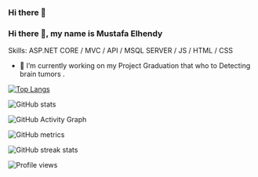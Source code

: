 ### Hi there 👋

<!--
**elhendymustafa7/elhendymustafa7** is a ✨ _special_ ✨ repository because its `README.md` (this file) appears on your GitHub profile.

Here are some ideas to get you started:

- 🔭 I’m currently working on ...
- 🌱 I’m currently learning ...
- 👯 I’m looking to collaborate on ...
- 🤔 I’m looking for help with ...
- 💬 Ask me about ...
- 📫 How to reach me: ...
- 😄 Pronouns: ...
- ⚡ Fun fact: ...
-->
### Hi there 👋, my name is Mustafa Elhendy



Skills: ASP.NET CORE / MVC / API / MSQL SERVER  / JS / HTML / CSS

- 🔭 I’m currently working on my Project Graduation that who to Detecting brain tumors . 



[![Top Langs](https://github-readme-stats.vercel.app/api/top-langs/?username=elhendymustafa7)](https://github.com/anuraghazra/github-readme-stats)

![GitHub stats](https://github-readme-stats.vercel.app/api?username=elhendymustafa7&show_icons=true&count_private=true)  

![GitHub Activity Graph](https://activity-graph.herokuapp.com/graph?username=elhendymustafa7)  

![GitHub metrics](https://metrics.lecoq.io/elhendymustafa7)  

![GitHub streak stats](https://github-readme-streak-stats.herokuapp.com/?user=elhendymustafa7)  

![Profile views](https://gpvc.arturio.dev/elhendymustafa7)  
